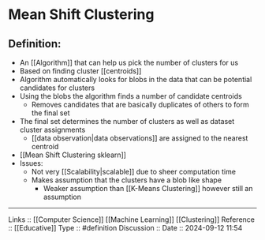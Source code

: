 # Mean Shift Clustering

## Definition:

- An [[Algorithm]] that can help us pick the number of clusters for us
- Based on finding cluster [[centroids]]
- Algorithm automatically looks for blobs in the data that can be potential candidates for clusters
- Using the blobs the algorithm finds a number of candidate centroids
	- Removes candidates that are basically duplicates of others to form the final set
- The final set determines the number of clusters as well as dataset cluster assignments
	- [[data observation|data observations]] are assigned to the nearest centroid
- [[Mean Shift Clustering sklearn]]
- Issues:
	- Not very [[Scalability|scalable]] due to sheer computation time
	- Makes assumption that the clusters have a blob like shape
		- Weaker assumption than [[K-Means Clustering]] however still an assumption

---
Links ::  [[Computer Science]] [[Machine Learning]] [[Clustering]]
Reference ::  [[Educative]]
Type :: #definition
Discussion ::
Date :: 2024-09-12 11:54